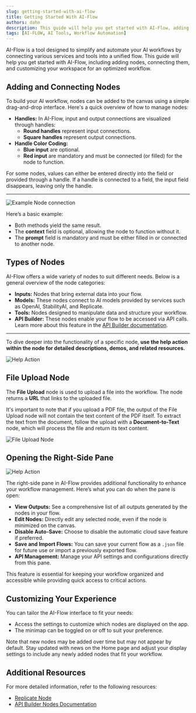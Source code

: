 ```yaml
---
slug: getting-started-with-ai-flow
title: Getting Started With AI-Flow
authors: dahn
description: This guide will help you get started with AI-Flow, adding nodes, connecting them, customizing workspace.
tags: [AI-FLOW, AI Tools, Workflow Automation]
---
```


<head>
  <meta name="twitter:card" content="summary_large_image"/>
  <meta name="twitter:title" content="Getting Started With AI-Flow" />
  <meta name="twitter:description" content="This guide will help you get started with AI-Flow, adding nodes, connecting them, customizing workspace." />
  <meta name="twitter:creator" content="@AIFlowApp"/>
  <meta name="twitter:image" content="https://docs.ai-flow.net/img/blog-card-images/app-overview-r.png.png"/>
  <meta name="twitter:image:alt" content="AI-Flow Workflow Integration"/>
  <meta property="og:title" content="Getting Started With AI-Flow"/>
  <meta property="og:description" content="This guide will help you get started with AI-Flow, adding nodes, connecting them, customizing workspace."/>
  <meta property="og:image" content="https://docs.ai-flow.net/img/blog-card-images/app-overview-r.png.png"/>
</head>

AI-Flow is a tool designed to simplify and automate your AI workflows by connecting various services and tools into a unified flow. This guide will help you get started with AI-Flow, including adding nodes, connecting them, and customizing your workspace for an optimized workflow.

## Adding and Connecting Nodes

To build your AI workflow, nodes can be added to the canvas using a simple drag-and-drop interface. Here's a quick overview of how to manage nodes:

- **Handles:** In AI-Flow, input and output connections are visualized through handles:
  - **Round handles** represent input connections.
  - **Square handles** represent output connections.
- **Handle Color Coding:**
  - **Blue input** are optional.
  - **Red input** are mandatory and must be connected (or filled) for the node to function.

For some nodes, values can either be entered directly into the field or provided through a handle. If a handle is connected to a field, the input field disappears, leaving only the handle.

---

![Example Node connection](/img/blog-images/getting-started-1.png)

Here’s a basic example:

- Both methods yield the same result.
- The **context** field is optional, allowing the node to function without it.
- The **prompt** field is mandatory and must be either filled in or connected to another node.

## Types of Nodes

AI-Flow offers a wide variety of nodes to suit different needs. Below is a general overview of the node categories:

- **Inputs:** Nodes that bring external data into your flow.
- **Models:** These nodes connect to AI models provided by services such as OpenAI, StabilityAI, and Replicate.
- **Tools:** Nodes designed to manipulate data and structure your workflow.
- **API Builder:** These nodes enable your flow to be accessed via API calls. Learn more about this feature in the [API Builder documentation](/docs/pro-features/api-builder/api-nodes/).

---

To dive deeper into the functionality of a specific node, **use the help action within the node for detailed descriptions, demos, and related resources.**

![Help Action](/img/blog-images/getting-started-2.gif)

## File Upload Node

The **File Upload** node is used to upload a file into the workflow. The node returns a **URL** that links to the uploaded file.

It's important to note that if you upload a PDF file, the output of the File Upload node will not contain the text content of the PDF itself. To extract the text from the document, follow the upload with a **Document-to-Text** node, which will process the file and return its text content.

![File Upload Node](/img/blog-images/summarize-doc-post.png)

## Opening the Right-Side Pane

![Help Action](/img/blog-images/getting-started-3.png)

The right-side pane in AI-Flow provides additional functionality to enhance your workflow management. Here’s what you can do when the pane is open:

- **View Outputs:** See a comprehensive list of all outputs generated by the nodes in your flow.
- **Edit Nodes:** Directly edit any selected node, even if the node is minimized on the canvas.
- **Disable Auto-Save:** Choose to disable the automatic cloud save feature if preferred.
- **Save and Import Flows:** You can save your current flow as a `.json` file for future use or import a previously exported flow.
- **API Management:** Manage your API settings and configurations directly from this pane.

This feature is essential for keeping your workflow organized and accessible while providing quick access to critical actions.

## Customizing Your Experience

You can tailor the AI-Flow interface to fit your needs:

- Access the settings to customize which nodes are displayed on the app.
- The minimap can be toggled on or off to suit your preference.

Note that new nodes may be added over time but may not appear by default. Stay updated with news on the Home page and adjust your display settings to include any newly added nodes that fit your workflow.

## Additional Resources

For more detailed information, refer to the following resources:

- [Replicate Node](/blog/replicate-node)
- [API Builder Nodes Documentation](/docs/pro-features/api-builder/api-nodes/)
